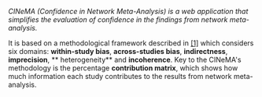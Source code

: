 *<span class="fontcinema">CINeMA</span> (Confidence in Network Meta-Analysis) is a web application that simplifies the evaluation of confidence in the findings from network meta-analysis.*

It is based on a methodological framework described in [[1]](http://journals.plos.org/plosone/article?id=10.1371/journal.pone.0099682) which considers six domains: **within-study bias**, **across-studies bias**, **indirectness**,  **imprecision**, ** heterogeneity** and **incoherence**.
Key to the <span class="fontcinema">CINeMA</span>'s methodology is the percentage **contribution matrix**, which shows how much information each study contributes to the results from network meta-analysis.
